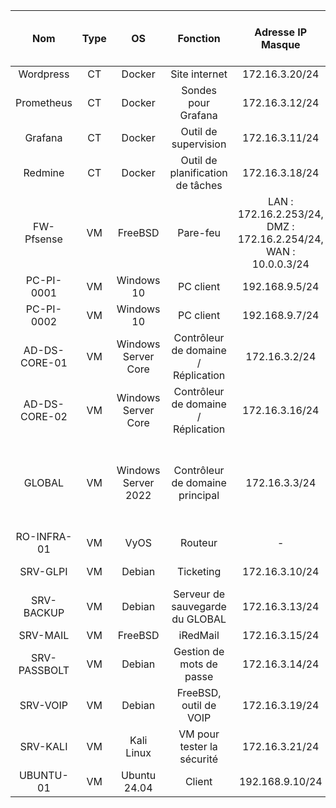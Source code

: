 
|      Nom      | Type |         OS          |              Fonction               |                      Adresse IP<br>Masque                       | Nombre de disques |                 Taille des disques  (en Go)               |             Espace libre (en Go)              |           Espace libre (en %)           | RAM totale | RAM utilisée (en %) |
| :-----------: | :--: | :-----------------: | :---------------------------------: | :-------------------------------------------------------------: | :---------------: | :------------------------------------------------: | :-------------------------------------------: | :-------------------------------------: | :--------: | :-----------------: |
|   Wordpress   |  CT  |       Docker        |            Site internet            |                         172.16.3.20/24                          |         1         |                         8                          |                     6.45                      |                   83                    |   512Mo    |        48.6         |
|  Prometheus   |  CT  |       Docker        |         Sondes pour Grafana         |                         172.16.3.12/24                          |         1         |                         8                          |                     5.53                      |                   71                    |   512Mo    |        30.15        |
|    Grafana    |  CT  |       Docker        |        Outil de supervision         |                         172.16.3.11/24                          |         1         |                         8                          |                     5.11                      |                   66                    |   512Mo    |        23.03        |
|    Redmine    |  CT  |       Docker        |  Outil de planification de tâches   |                         172.16.3.18/24                          |         1         |                         8                          |                     5.43                      |                   70                    |   512Mo    |        66.9         |
|   FW-Pfsense  |  VM  |       FreeBSD       |              Pare-feu               | LAN : 172.16.2.253/24, DMZ : 172.16.2.254/24, WAN : 10.0.0.3/24 |         1         |                         6                          |                      1.4                      |                   67                    |    2Go     |        33.2         |
|  PC-PI-0001   |  VM  |     Windows 10      |              PC client              |                         192.168.9.5/24                          |         1         |                         50                         |                      19                       |                   38                    |    4Go     |        77.1         |
|  PC-PI-0002   |  VM  |     Windows 10      |              PC client              |                         192.168.9.7/24                          |         1         |                         50                         |                      19                       |                   38                    |    4Go     |        74.3         |
| AD-DS-CORE-01 |  VM  | Windows Server Core | Contrôleur de domaine / Réplication |                          172.16.3.2/24                          |         1         |                         32                         |                      16                       |                   50                    |    2Go     |         1.2         |
| AD-DS-CORE-02 |  VM  | Windows Server Core | Contrôleur de domaine / Réplication |                         172.16.3.16/24                          |         1         |                         32                         |                      15                       |                   50                    |    2Go     |          1          |
|    GLOBAL     |  VM  | Windows Server 2022 |   Contrôleur de domaine principal   |                          172.16.3.3/24                          |         7         | 100Go<br>100Go<br>5Go<br>5Go<br>5Go<br>5Go<br>50Go | 38<br>38<br>4.95<br>4.95<br>4.51<br>4.51<br>0 | 62<br>62<br>99<br>99<br>98<br>98<br>100 |    10Go    |        73.5         |
|  RO-INFRA-01  |  VM  |        VyOS         |               Routeur               |                                -                                |         1         |                        4 Go                        |                       -                       |                    -                    |    1Go     |         39          |
|    SRV-GLPI   |  VM  |       Debian        |              Ticketing              |                         172.16.3.10/24                          |         2         |                      32<br>32                      |                   21<br>21                    |                74<br>74                 |    4Go     |         43          |
|   SRV-BACKUP  |  VM  |       Debian        |   Serveur de sauvegarde du GLOBAL   |                         172.16.3.13/24                          |         1         |                         50                         |                       8                       |                   20                    |    8Go     |         94          |
|   SRV-MAIL    |  VM  |       FreeBSD       |              iRedMail               |                         172.16.3.15/24                          |         1         |                         32                         |                       0                       |                   100                   |    4Go     |         17          |
|  SRV-PASSBOLT |  VM  |       Debian        |      Gestion de mots de passe       |                         172.16.3.14/24                          |         1         |                         32                         |                      26                       |                   92                    |    2Go     |         28          |
|   SRV-VOIP    |  VM  |       Debian        |       FreeBSD, outil de VOIP        |                         172.16.3.19/24                          |         1         |                         32                         |                       -                       |                    -                    |    4Go     |         38          |
|   SRV-KALI    |  VM  |     Kali Linux      |     VM pour tester la sécurité      |                         172.16.3.21/24                          |         1         |                         32                         |                      14                       |                   50                    |    8Go     |         70          |
|   UBUNTU-01   |  VM  |    Ubuntu 24.04     |               Client                |                         192.168.9.10/24                         |         1         |                         32                         |                      20                       |                   62                    |    4Go     |         44          |

